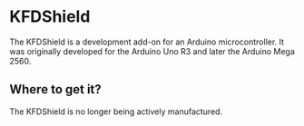 # KFDShield

The KFDShield is a development add-on for an Arduino microcontroller. It was originally developed for the Arduino Uno R3 and later the Arduino Mega 2560.

## Where to get it?
The KFDShield is no longer being actively manufactured.